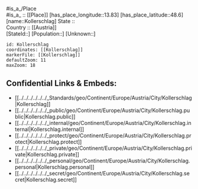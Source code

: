 ﻿---
location: [48.6,13.83] 
mapzoom: [7,12] 
mapmarker: city 
type: City
tags:
- geo/City


SpocWebEntityId: 31548
isDeleted: false
confidential: public

---
#is_a_/Place  
#is_a_ :: [[Place]] 
[has_place_longitude::13.83] 
[has_place_latitude::48.6] 
[name::Kollerschlag] 
State ::  
Country :: [[Austria]]  
[StateId::] 
[Population::] 
[Unknown::] 


```leaflet
id: Kollerschlag
coordinates: [[Kollerschlag]] 
markerFile: [[Kollerschlag]] 
defaultZoom: 11 
maxZoom: 18
```


## Confidential Links & Embeds: 
- [[../../../../../../_Standards/geo/Continent/Europe/Austria/City/Kollerschlag|Kollerschlag]] 
- [[../../../../../../_public/geo/Continent/Europe/Austria/City/Kollerschlag.public|Kollerschlag.public]] 
- [[../../../../../../_internal/geo/Continent/Europe/Austria/City/Kollerschlag.internal|Kollerschlag.internal]] 
- [[../../../../../../_protect/geo/Continent/Europe/Austria/City/Kollerschlag.protect|Kollerschlag.protect]] 
- [[../../../../../../_private/geo/Continent/Europe/Austria/City/Kollerschlag.private|Kollerschlag.private]] 
- [[../../../../../../_personal/geo/Continent/Europe/Austria/City/Kollerschlag.personal|Kollerschlag.personal]] 
- [[../../../../../../_secret/geo/Continent/Europe/Austria/City/Kollerschlag.secret|Kollerschlag.secret]] 
